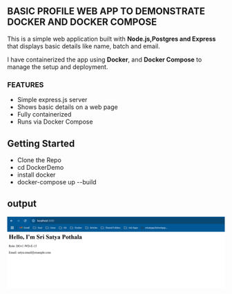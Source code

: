 ## BASIC PROFILE WEB APP TO DEMONSTRATE DOCKER AND DOCKER COMPOSE
  This is a simple web application built with **Node.js,Postgres and Express** that displays basic details
  like name, batch and email.

I have containerized the app using **Docker**, and **Docker Compose** to manage the setup and deployment.


### FEATURES
- Simple express.js server
- Shows basic details on a web page
- Fully containerized
- Runs via Docker Compose

## Getting Started
- Clone the Repo
- cd DockerDemo
- install docker
- docker-compose up --build

## output

![Output](output_screenshots/docker-compose-ouput.png)
